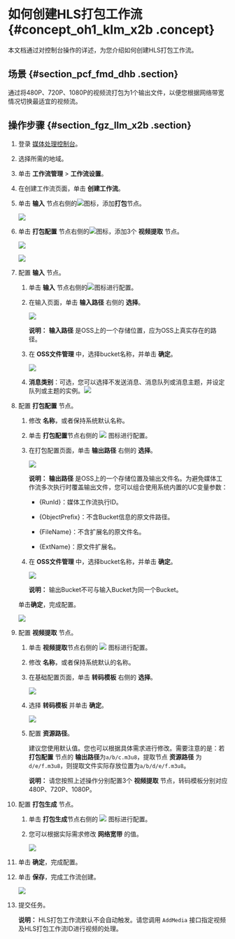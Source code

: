 # 如何创建HLS打包工作流 {#concept_oh1_klm_x2b .concept}

本文档通过对控制台操作的详述，为您介绍如何创建HLS打包工作流。

## 场景 {#section_pcf_fmd_dhb .section}

通过将480P、720P、1080P的视频流打包为1个输出文件，以便您根据网络带宽情况切换最适宜的视频流。

## 操作步骤 {#section_fgz_llm_x2b .section}

1.  登录 [媒体处理控制台](https://mps.console.aliyun.com)。
2.  选择所需的地域。
3.  单击 **工作流管理** \> **工作流设置**。
4.  在创建工作流页面，单击 **创建工作流**。
5.  单击 **输入** 节点右侧的![](http://static-aliyun-doc.oss-cn-hangzhou.aliyuncs.com/assets/img/18620/155532107810193_zh-CN.png)图标，添加**打包**节点。

    ![](http://static-aliyun-doc.oss-cn-hangzhou.aliyuncs.com/assets/img/18620/155532107810197_zh-CN.png)

6.  单击 **打包配置** 节点右侧的![](http://static-aliyun-doc.oss-cn-hangzhou.aliyuncs.com/assets/img/18620/155532107810194_zh-CN.png)图标，添加3个 **视频提取** 节点。

    ![](http://static-aliyun-doc.oss-cn-hangzhou.aliyuncs.com/assets/img/18620/155532107810198_zh-CN.png)

    ![](http://static-aliyun-doc.oss-cn-hangzhou.aliyuncs.com/assets/img/18620/155532107810199_zh-CN.png)

7.  配置 **输入** 节点。
    1.  单击 **输入** 节点右侧的![](http://static-aliyun-doc.oss-cn-hangzhou.aliyuncs.com/assets/img/18620/155532107810194_zh-CN.png)图标进行配置。
    2.  在输入页面，单击 **输入路径** 右侧的 **选择**。

        ![](http://static-aliyun-doc.oss-cn-hangzhou.aliyuncs.com/assets/img/18620/155532107910200_zh-CN.png)

        **说明：** **输入路径** 是OSS上的一个存储位置，应为OSS上真实存在的路径。

    3.  在 **OSS文件管理** 中，选择bucket名称，并单击 **确定**。

        ![](http://static-aliyun-doc.oss-cn-hangzhou.aliyuncs.com/assets/img/18620/155532107910202_zh-CN.png)

    4.  **消息类别**：可选，您可以选择不发送消息、消息队列或消息主题，并设定队列或主题的实例。![](http://static-aliyun-doc.oss-cn-hangzhou.aliyuncs.com/assets/img/18620/155532107910203_zh-CN.png)
8.  配置 **打包配置** 节点。

    1.  修改 **名称**，或者保持系统默认名称。
    2.  单击 **打包配置**节点右侧的 ![](http://static-aliyun-doc.oss-cn-hangzhou.aliyuncs.com/assets/img/18620/155532107810194_zh-CN.png) 图标进行配置。
    3.  在打包配置页面，单击 **输出路径** 右侧的 **选择**。

        ![](http://static-aliyun-doc.oss-cn-hangzhou.aliyuncs.com/assets/img/18620/155532107910205_zh-CN.png)

        **说明：** **输出路径** 是OSS上的一个存储位置及输出文件名。为避免媒体工作流多次执行时覆盖输出文件，您可以组合使用系统内置的UC变量参数：

        -   \{RunId\}：媒体工作流执行ID。

        -   \{ObjectPrefix\}：不含Bucket信息的原文件路径。

        -   \{FileName\}：不含扩展名的原文件名。

        -   \{ExtName\}：原文件扩展名。

    4.  在 **OSS文件管理** 中，选择bucket名称，并单击 **确定**。

        ![](http://static-aliyun-doc.oss-cn-hangzhou.aliyuncs.com/assets/img/18620/155532108010207_zh-CN.png)

        **说明：** 输出Bucket不可与输入Bucket为同一个Bucket。

    单击**确定**，完成配置。

    ![](http://static-aliyun-doc.oss-cn-hangzhou.aliyuncs.com/assets/img/18620/155532108010208_zh-CN.png)

9.  配置 **视频提取** 节点。
    1.  单击 **视频提取**节点右侧的 ![](http://static-aliyun-doc.oss-cn-hangzhou.aliyuncs.com/assets/img/18620/155532107810194_zh-CN.png) 图标进行配置。
    2.  修改 **名称**，或者保持系统默认的名称。
    3.  在基础配置页面，单击 **转码模板** 右侧的 **选择**。

        ![](http://static-aliyun-doc.oss-cn-hangzhou.aliyuncs.com/assets/img/18620/155532108010209_zh-CN.png)

    4.  选择 **转码模板** 并单击 **确定**。

        ![](http://static-aliyun-doc.oss-cn-hangzhou.aliyuncs.com/assets/img/18620/155532108010210_zh-CN.png)

    5.  配置 **资源路径**。

        建议您使用默认值。您也可以根据具体需求进行修改。需要注意的是：若 **打包配置** 节点的 **输出路径**为`a/b/c.m3u8`，提取节点 **资源路径** 为`d/e/f.m3u8`，则提取文件实际存放位置为`a/b/d/e/f.m3u8`。

        **说明：** 请您按照上述操作分别配置3个 **视频提取** 节点，转码模板分别对应480P、720P、1080P。

10. 配置 **打包生成** 节点。
    1.  单击 **打包生成**节点右侧的 ![](http://static-aliyun-doc.oss-cn-hangzhou.aliyuncs.com/assets/img/18620/155532107810194_zh-CN.png) 图标进行配置。
    2.  您可以根据实际需求修改 **网络宽带** 的值。

        ![](http://static-aliyun-doc.oss-cn-hangzhou.aliyuncs.com/assets/img/18620/155532108110217_zh-CN.png)

11. 单击 **确定**，完成配置。
12. 单击 **保存**，完成工作流创建。

    ![](http://static-aliyun-doc.oss-cn-hangzhou.aliyuncs.com/assets/img/18620/155532108110218_zh-CN.png)

13. 提交任务。

    **说明：** HLS打包工作流默认不会自动触发。请您调用 `AddMedia` 接口指定视频及HLS打包工作流ID进行视频的处理。


